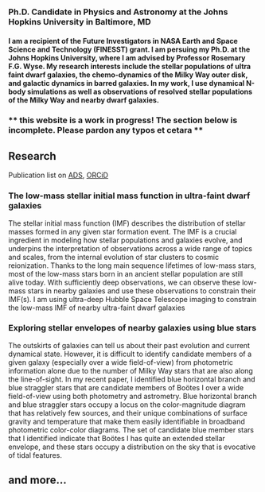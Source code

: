 ### Ph.D. Candidate in Physics and Astronomy at the Johns Hopkins University in Baltimore, MD

#### I am a recipient of the Future Investigators in NASA Earth and Space Science and Technology (FINESST) grant. I am persuing my Ph.D. at the Johns Hopkins University, where I am advised by Professor Rosemary F.G. Wyse. My research interests include the stellar populations of ultra faint dwarf galaxies, the chemo-dynamics of the Milky Way outer disk, and galactic dynamics in barred galaxies. In my work, I use dynamical N-body simulations as well as observations of resolved stellar populations of the Milky Way and nearby dwarf galaxies.

### ** this website is a work in progress! The section below is incomplete. Please pardon any typos et cetara **
## Research
Publication list on [ADS](https://ui.adsabs.harvard.edu/search/fq=%7B!type%3Daqp%20v%3D%24fq_database%7D&fq_database=database%3A%20astronomy&q=author%3A(%22filion%2C%20c%22)&sort=date%20desc%2C%20bibcode%20desc&p_=0), [ORCiD](https://orcid.org/0000-0001-5522-5029)

### The low-mass stellar initial mass function in ultra-faint dwarf galaxies
The stellar initial mass function (IMF) describes the distribution of stellar masses formed in any given star formation event. The IMF is a crucial ingredient in modeling how stellar populations and galaxies evolve, and underpins the interpretation of observations across a wide range of topics and scales, from the internal evolution of star clusters to cosmic reionization. Thanks to the long main sequence lifetimes of low-mass stars, most of the low-mass stars born in an ancient stellar population are still alive today. With sufficiently deep observations, we can observe these low-mass stars in nearby galaxies and use these observations to constrain their IMF(s). I am using ultra-deep Hubble Space Telescope imaging to constrain the low-mass IMF of nearby ultra-faint dwarf galaxies 

### Exploring stellar envelopes of nearby galaxies using blue stars
The outskirts of galaxies can tell us about their past evolution and current dynamical state. However, it is difficult to identify candidate members of a given galaxy (especially over a wide field-of-view) from photometric information alone due to the number of Milky Way stars that are also along the line-of-sight. In my recent paper, I identified blue horizontal branch and blue straggler stars that are candidate members of Boötes I over a wide field-of-view using both photometry and astrometry. Blue horizontal branch and blue straggler stars occupy a locus on the color-magnitude diagram that has relatively few sources, and their unique combinations of surface gravity and temperature that make them easily identifiable in broadband photometric color-color diagrams. The set of candidate blue member stars that I identified indicate that Boötes I has quite an extended stellar envelope, and these stars occupy a distribution on the sky that is evocative of tidal features.

## and more...
